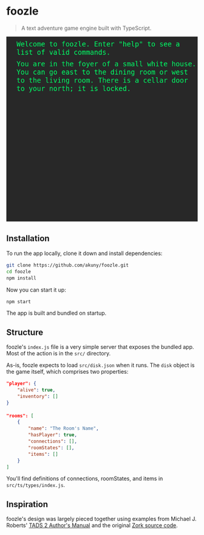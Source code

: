 # foozle

> A text adventure game engine built with TypeScript.

![Foozle Intro Screenshot](https://raw.githubusercontent.com/akuny/foozle/master/fozzle-intro.png)

## Installation

To run the app locally, clone it down and install dependencies:

```bash
git clone https://github.com/akuny/foozle.git
cd foozle
npm install
```

Now you can start it up:

```bash
npm start
```

The app is built and bundled on startup.

## Structure

foozle's `index.js` file is a very simple server that exposes the
bundled app. Most of the action is in the `src/` directory.

As-is, foozle expects to load `src/disk.json` when it runs. The `disk` object
is the game itself, which comprises two properties:

```json
"player": {
    "alive": true,
    "inventory": []
}

"rooms": [
    {
        "name": "The Room's Name",
        "hasPlayer": true,
        "connections": [],
        "roomStates": [],
        "items": []
    }
]
```

You'll find definitions of connections, roomStates, and items in `src/ts/types/index.js`.

## Inspiration

foozle's design was largely pieced together using examples from Michael J. Roberts'
[TADS 2 Author's Manual](https://www.tads.org/t2doc/doc/index.html) and
the original [Zork source code](https://github.com/devshane/zork).
